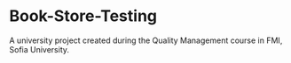 # Book-Store-Testing
A university project created during the Quality Management course in FMI, Sofia University.
